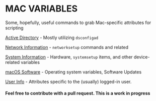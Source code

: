 # MAC VARIABLES

Some, hopefully, useful commands to grab Mac-specific attributes for scripting

[Active Directory](https://github.com/geoffrepoli/mac-variables/blob/master/vars-active_directory.md) - Mostly utilizing `dsconfigad`

[Network Information](vars-apple-network.md) - `networksetup` commands and related

[System Information](vars-apple-system.md) - Hardware, `systemsetup` items, and other device-related variables

[macOS Software](vars-apple-software.md) - Operating system variables, Software Updates

[User Info](vars-apple-user.md) - Attributes specific to the (usually) logged-in user.


#### Feel free to contribute with a pull request. This is a work in progress
